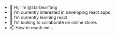 - 👋 Hi, I’m @starbearfang
- 👀 I’m currently interested in developing react apps
- 🌱 I’m currently learning react
- 💞️ I’m looking to collaborate on online stores
- 📫 How to reach me ...

<!---
starbearfang/starbearfang is a ✨ special ✨ repository because its `README.md` (this file) appears on your GitHub profile.
You can click the Preview link to take a look at your changes.
--->
